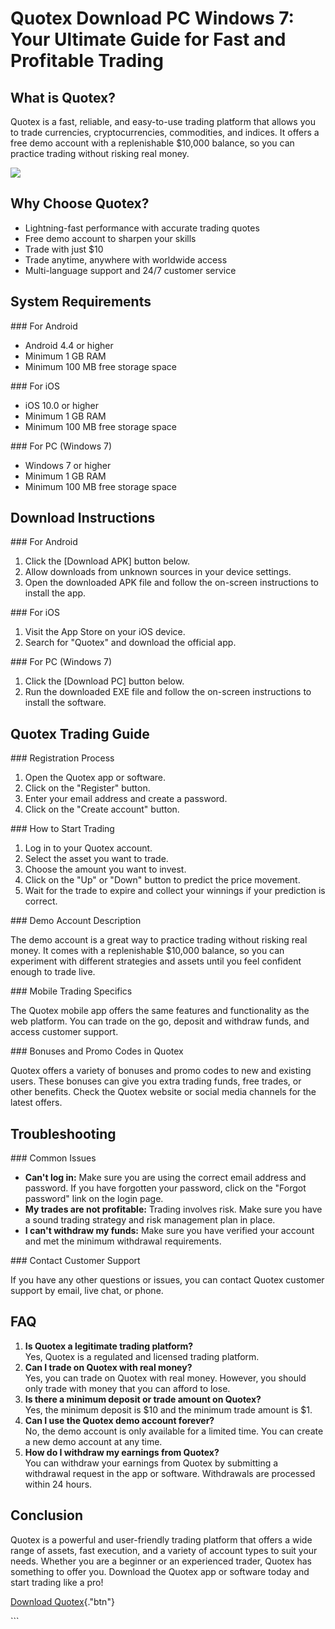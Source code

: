 # Quotex Download PC Windows 7: Your Ultimate Guide for Fast and Profitable Trading

## What is Quotex?

Quotex is a fast, reliable, and easy-to-use trading platform that allows
you to trade currencies, cryptocurrencies, commodities, and indices. It
offers a free demo account with a replenishable \$10,000 balance, so you
can practice trading without risking real money.

[![](https://static.quotex.io/files/1_en/300_250.jpg)](https://traff.sbs/brokerqxsignupf)

## Why Choose Quotex?

-   Lightning-fast performance with accurate trading quotes
-   Free demo account to sharpen your skills
-   Trade with just \$10
-   Trade anytime, anywhere with worldwide access
-   Multi-language support and 24/7 customer service

## System Requirements

\### For Android

-   Android 4.4 or higher
-   Minimum 1 GB RAM
-   Minimum 100 MB free storage space

\### For iOS

-   iOS 10.0 or higher
-   Minimum 1 GB RAM
-   Minimum 100 MB free storage space

\### For PC (Windows 7)

-   Windows 7 or higher
-   Minimum 1 GB RAM
-   Minimum 100 MB free storage space

## Download Instructions

\### For Android

1.  Click the \[Download APK\] button below.
2.  Allow downloads from unknown sources in your device settings.
3.  Open the downloaded APK file and follow the on-screen instructions
    to install the app.

\### For iOS

1.  Visit the App Store on your iOS device.
2.  Search for "Quotex" and download the official app.

\### For PC (Windows 7)

1.  Click the \[Download PC\] button below.
2.  Run the downloaded EXE file and follow the on-screen instructions to
    install the software.

## Quotex Trading Guide

\### Registration Process

1.  Open the Quotex app or software.
2.  Click on the "Register" button.
3.  Enter your email address and create a password.
4.  Click on the "Create account" button.

\### How to Start Trading

1.  Log in to your Quotex account.
2.  Select the asset you want to trade.
3.  Choose the amount you want to invest.
4.  Click on the "Up" or "Down" button to predict the price
    movement.
5.  Wait for the trade to expire and collect your winnings if your
    prediction is correct.

\### Demo Account Description

The demo account is a great way to practice trading without risking real
money. It comes with a replenishable \$10,000 balance, so you can
experiment with different strategies and assets until you feel confident
enough to trade live.

\### Mobile Trading Specifics

The Quotex mobile app offers the same features and functionality as the
web platform. You can trade on the go, deposit and withdraw funds, and
access customer support.

\### Bonuses and Promo Codes in Quotex

Quotex offers a variety of bonuses and promo codes to new and existing
users. These bonuses can give you extra trading funds, free trades, or
other benefits. Check the Quotex website or social media channels for
the latest offers.

## Troubleshooting

\### Common Issues

-   **Can\'t log in:** Make sure you are using the correct email address
    and password. If you have forgotten your password, click on the
    "Forgot password" link on the login page.
-   **My trades are not profitable:** Trading involves risk. Make sure
    you have a sound trading strategy and risk management plan in place.
-   **I can\'t withdraw my funds:** Make sure you have verified your
    account and met the minimum withdrawal requirements.

\### Contact Customer Support

If you have any other questions or issues, you can contact Quotex
customer support by email, live chat, or phone.

## FAQ

1.  **Is Quotex a legitimate trading platform?**\
    Yes, Quotex is a regulated and licensed trading platform.
2.  **Can I trade on Quotex with real money?**\
    Yes, you can trade on Quotex with real money. However, you should
    only trade with money that you can afford to lose.
3.  **Is there a minimum deposit or trade amount on Quotex?**\
    Yes, the minimum deposit is \$10 and the minimum trade amount is
    \$1.
4.  **Can I use the Quotex demo account forever?**\
    No, the demo account is only available for a limited time. You can
    create a new demo account at any time.
5.  **How do I withdraw my earnings from Quotex?**\
    You can withdraw your earnings from Quotex by submitting a
    withdrawal request in the app or software. Withdrawals are processed
    within 24 hours.

## Conclusion

Quotex is a powerful and user-friendly trading platform that offers a
wide range of assets, fast execution, and a variety of account types to
suit your needs. Whether you are a beginner or an experienced trader,
Quotex has something to offer you. Download the Quotex app or software
today and start trading like a pro!

[Download Quotex](\%22https://traff.sbs/quotexonelink\%22){."btn"}

\`\`\`

